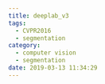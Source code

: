 ```yaml
---
title: deeplab_v3
tags:
  - CVPR2016
  - segmentation
category:
  - computer vision
  - segmentation
date: 2019-03-13 11:34:29
---
```

